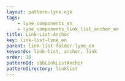 ```yaml
---
layout: pattern-lyne.njk
tags: 
    - lyne_components_en
    - lyne_components_link_list_anchor_en
title: Link-List-Anchor
key: link-list-lyne_en
parent: link-list-folder-lyne_en
keywords: link-list, anchor, link
order: 10
patternId: sbbLinkListAnchor
patternDirectory: linklist
---
```

